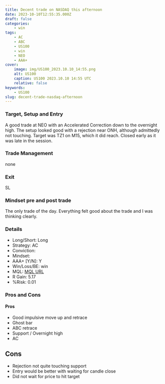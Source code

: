 ```yaml
---
title: Decent trade on NASDAQ this afternoon
date: 2023-10-10T12:55:35.000Z
draft: false
categories:
    - win
tags:
    - AC
    - ABC
    - US100
    - win
    - NEO
    - AAA+
cover:
    image: img/US100_2023.10.10_14:55.png
    alt: US100
    caption: US100 2023.10.10 14:55 UTC
    relative: false
keywords:
    - US100
slug: decent-trade-nasdaq-afternoon
---
```

### Target, Setup and Entry
A good trade at NEO with an Accelerated Correction down to the overnight high. The setup looked good with a rejection near ONH, although admittedly not touching. Target was TZ1 on M15, which it did reach. Closed early as it was late in the session. 
### Trade Management
none
### Exit
SL
### Mindset pre and post trade
The only trade of the day. Everything felt good about the trade and I was thinking clearly. 
### Details
- Long/Short: Long
- Strategy: AC
- Conviction:
- Mindset:
- AAA+ [Y/N]: Y
- Win/Loss/BE: win
- MQL: [MQL URL](https://www.mql5.com/en/charts/18351038/us100-cash-m1-ftmo-s-r)
- R Gain: 5.17
- %Risk: 0.01

### Pros and Cons
#### Pros
- Good impulsive move up and retrace
- Ghost bar
- ABC retrace
- Support / Overnight high
- AC 
## Cons
- Rejection not quite touching support
- Entry would be better with waiting for candle close
- Did not wait for price to hit target
